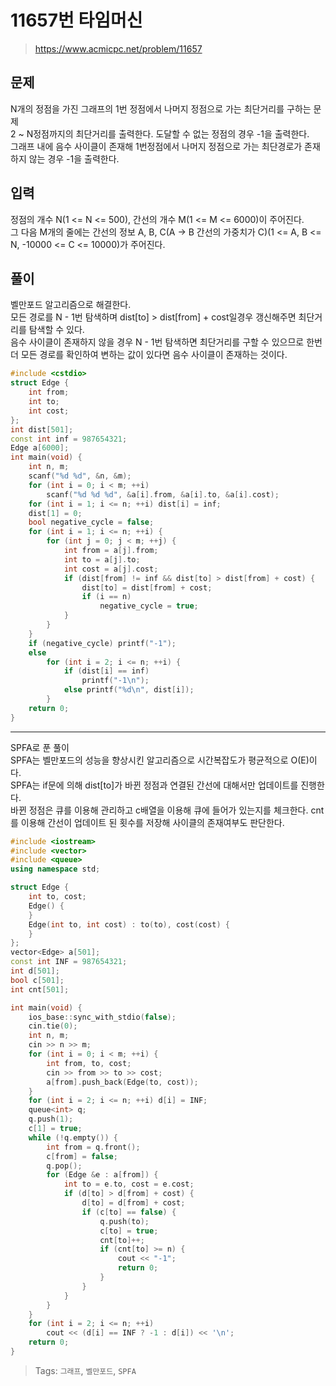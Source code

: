 # 11657번 타임머신
>https://www.acmicpc.net/problem/11657

## 문제
N개의 정점을 가진 그래프의 1번 정점에서 나머지 정점으로 가는 최단거리를 구하는 문제  
2 ~ N정점까지의 최단거리를 출력한다. 도달할 수 없는 정점의 경우 -1을 출력한다.  
그래프 내에 음수 사이클이 존재해 1번정점에서 나머지 정점으로 가는 최단경로가 존재하지 않는 경우 -1을 출력한다.  

## 입력
정점의 개수 N(1 <= N <= 500), 간선의 개수 M(1 <= M <= 6000)이 주어진다.  
그 다음 M개의 줄에는 간선의 정보 A, B, C(A -> B 간선의 가중치가 C)(1 <= A, B <= N, -10000 <= C <= 10000)가 주어진다.  

## 풀이
벨만포드 알고리즘으로 해결한다.  
모든 경로를 N - 1번 탐색하며 dist[to] > dist[from] + cost일경우 갱신해주면 최단거리를 탐색할 수 있다.  
음수 사이클이 존재하지 않을 경우 N - 1번 탐색하면 최단거리를 구할 수 있으므로 한번 더 모든 경로를 확인하여 변하는 값이 있다면 음수 사이클이 존재하는 것이다.  

```cpp
#include <cstdio>
struct Edge {
    int from;
    int to;
    int cost;
};
int dist[501];
const int inf = 987654321;
Edge a[6000];
int main(void) {
    int n, m;
    scanf("%d %d", &n, &m);
    for (int i = 0; i < m; ++i)
        scanf("%d %d %d", &a[i].from, &a[i].to, &a[i].cost);
    for (int i = 1; i <= n; ++i) dist[i] = inf;
    dist[1] = 0;
    bool negative_cycle = false;
    for (int i = 1; i <= n; ++i) {
        for (int j = 0; j < m; ++j) {
            int from = a[j].from;
            int to = a[j].to;
            int cost = a[j].cost;
            if (dist[from] != inf && dist[to] > dist[from] + cost) {
                dist[to] = dist[from] + cost;
                if (i == n)
                    negative_cycle = true;
            }
        }
    }
    if (negative_cycle) printf("-1");
    else 
        for (int i = 2; i <= n; ++i) {
            if (dist[i] == inf)
                printf("-1\n");
            else printf("%d\n", dist[i]);
        }
    return 0;
}
```
---
SPFA로 푼 풀이  
SPFA는 벨만포드의 성능을 향상시킨 알고리즘으로 시간복잡도가 평균적으로 O(E)이다.  
SPFA는 if문에 의해 dist[to]가 바뀐 정점과 연결된 간선에 대해서만 업데이트를 진행한다.  
바뀐 정점은 큐를 이용해 관리하고 c배열을 이용해 큐에 들어가 있는지를 체크한다. cnt를 이용해 간선이 업데이트 된 횟수를 저장해 사이클의 존재여부도 판단한다.

```cpp
#include <iostream>
#include <vector>
#include <queue>
using namespace std;

struct Edge {
    int to, cost;
    Edge() {
    }
    Edge(int to, int cost) : to(to), cost(cost) {
    }
};
vector<Edge> a[501];
const int INF = 987654321;
int d[501];
bool c[501];
int cnt[501];

int main(void) {
    ios_base::sync_with_stdio(false);
    cin.tie(0);
    int n, m;
    cin >> n >> m;
    for (int i = 0; i < m; ++i) {
        int from, to, cost;
        cin >> from >> to >> cost;
        a[from].push_back(Edge(to, cost));
    }
    for (int i = 2; i <= n; ++i) d[i] = INF;
    queue<int> q;
    q.push(1);
    c[1] = true;
    while (!q.empty()) {
        int from = q.front();
        c[from] = false;
        q.pop();
        for (Edge &e : a[from]) {
            int to = e.to, cost = e.cost;
            if (d[to] > d[from] + cost) {
                d[to] = d[from] + cost;
                if (c[to] == false) {
                    q.push(to);
                    c[to] = true;
                    cnt[to]++;
                    if (cnt[to] >= n) {
                        cout << "-1";
                        return 0;
                    }
                }
            }
        }
    }
    for (int i = 2; i <= n; ++i)
        cout << (d[i] == INF ? -1 : d[i]) << '\n';
    return 0;
}
```

>Tags: `그래프`, `벨만포드`, `SPFA`
